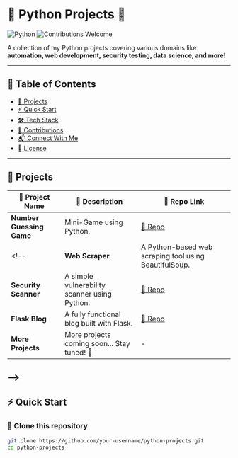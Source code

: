 # 🐍 Python Projects 🚀

![Python](https://img.shields.io/badge/Python-3.x-blue?style=for-the-badge&logo=python) 
![Contributions Welcome](https://img.shields.io/badge/Contributions-Welcome-brightgreen?style=for-the-badge) 


A collection of my Python projects covering various domains like **automation, web development, security testing, data science, and more!**  

---

## 📂 Table of Contents
- [📌 Projects](#-projects)
- [⚡ Quick Start](#-quick-start)
- [🛠 Tech Stack](#-tech-stack)
- [🤝 Contributions](#-contributions)
- [📬 Connect With Me](#-connect-with-me)
- [📜 License](#-license)

---

## 📌 Projects  

| 🚀 Project Name | 📝 Description | 🔗 Repo Link |
|---------------|--------------|------------|
| **Number Guessing Game** | Mini-Game using Python. | [🔗 Repo](#) |
<!--| **Web Scraper** | A Python-based web scraping tool using BeautifulSoup. | [🔗 Repo](#) |
| **Security Scanner** | A simple vulnerability scanner using Python. | [🔗 Repo](#) |
| **Flask Blog** | A fully functional blog built with Flask. | [🔗 Repo](#) |
| **More Projects** | More projects coming soon... Stay tuned! 🚀 | - |
-->
---

## ⚡ Quick Start  

### 🔹 Clone this repository
```bash
git clone https://github.com/your-username/python-projects.git
cd python-projects

